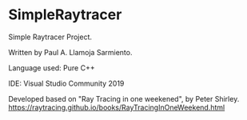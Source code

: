 # SimpleRaytracer

Simple Raytracer Project.

Written by Paul A. Llamoja Sarmiento.

Language used: Pure C++

IDE: Visual Studio Community 2019

Developed based on "Ray Tracing in one weekened", by Peter Shirley.
https://raytracing.github.io/books/RayTracingInOneWeekend.html
